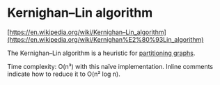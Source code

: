 # Kernighan–Lin algorithm

[https://en.wikipedia.org/wiki/Kernighan–Lin_algorithm](https://en.wikipedia.org/wiki/Kernighan%E2%80%93Lin_algorithm)

The Kernighan–Lin algorithm is a heuristic for [partitioning graphs](https://en.wikipedia.org/wiki/Graph_partition).

Time complexity: O(n³) with this naïve implementation. Inline comments indicate how to reduce it to O(n² log n).

